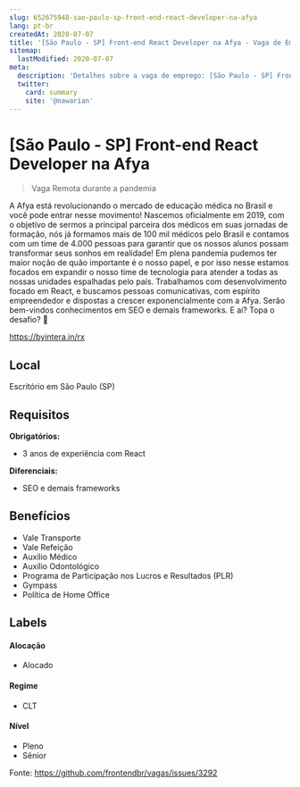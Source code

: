 ```yaml
---
slug: 652675948-sao-paulo-sp-front-end-react-developer-na-afya
lang: pt-br
createdAt: 2020-07-07
title: '[São Paulo - SP] Front-end React Developer na Afya - Vaga de Emprego'
sitemap:
  lastModified: 2020-07-07
meta:
  description: 'Detalhes sobre a vaga de emprego: [São Paulo - SP] Front-end React Developer na Afya'
  twitter:
    card: summary
    site: '@nawarian'
---
```


# [São Paulo - SP] Front-end React Developer na Afya


> Vaga Remota durante a pandemia

A Afya está revolucionando o mercado de educação médica no Brasil e você pode entrar nesse movimento!
Nascemos oficialmente em 2019, com o objetivo de sermos a principal parceira dos médicos em suas jornadas de formação, nós já formamos mais de 100 mil médicos pelo Brasil e contamos com um time de 4.000 pessoas para garantir que os nossos alunos possam transformar seus sonhos em realidade! 
Em plena pandemia pudemos ter maior noção de quão importante é o nosso papel, e por isso nesse estamos focados em expandir o nosso time de tecnologia para atender a todas as nossas unidades espalhadas pelo país.
Trabalhamos com desenvolvimento focado em React, e buscamos pessoas comunicativas, com espírito empreendedor e dispostas a crescer exponencialmente com a Afya. Serão bem-vindos conhecimentos em SEO e demais frameworks.
E aí? Topa o desafio? 🙂

https://byintera.in/rx		

## Local

Escritório em São Paulo (SP)

## Requisitos

**Obrigatórios:**
- 3 anos de experiência com React

**Diferenciais:**
- SEO e demais frameworks

## Benefícios

- Vale Transporte
- Vale Refeição
- Auxílio Médico
- Auxílio Odontológico
- Programa de Participação nos Lucros e Resultados (PLR)
- Gympass
- Política de Home Office

## Labels

#### Alocação
- Alocado

#### Regime
- CLT

#### Nível
- Pleno
- Sênior


Fonte: https://github.com/frontendbr/vagas/issues/3292